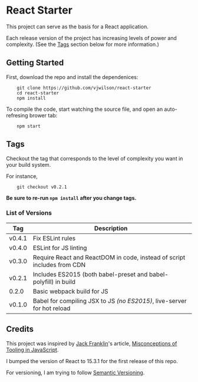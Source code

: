 # React Starter

This project can serve as the basis for a React application.

Each release version of the project has increasing levels of power and complexity. (See the [Tags](#tags) section below for more information.)

## Getting Started

First, download the repo and install the dependenices:

        git clone https://github.com/vjwilson/react-starter
        cd react-starter
        npm install

To compile the code, start watching the source file, and open an auto-refresing brower tab:

        npm start

## Tags

Checkout the tag that corresponds to the level of complexity you want in your build system.

For instance,

        git checkout v0.2.1

**Be sure to re-run `npm install` after you change tags.**

### List of Versions

| Tag | Description |
| --- | ----------- |
| v0.4.1 | Fix ESLint rules |
| v0.4.0 | ESLint for JS linting |
| v0.3.0 | Require React and ReactDOM in code, instead of script includes from CDN |
| v0.2.1 | Includes ES2015 (both babel-preset and babel-polyfill) in build |
| 0.2.0 | Basic webpack build for JS |
| v0.1.0 | Babel for compiling JSX to JS _(no ES2015)_, live-server for hot reload |

## Credits

This project was inspired by [Jack Franklin](https://twitter.com/jack_franklin)'s article, [Misconceptions of Tooling in JavaScript](http://javascriptplayground.com/blog/2016/02/the-react-webpack-tooling-problem/).

I bumped the version of React to 15.3.1 for the first release of this repo.

For versioning, I am trying to follow [Semantic Versioning](http://semver.org/).
